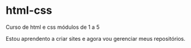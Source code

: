 # html-css
 Curso de html e css módulos de 1 a 5

 Estou aprendento a criar sites e agora vou gerenciar meus repositórios.
